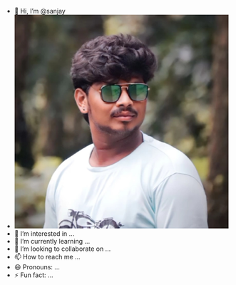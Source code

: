 - 👋 Hi, I’m @sanjay
- ![sanjay](https://github.com/sanjaykumar6678/sanjaykumar6678/blob/main/profile%20photo.jpg?raw=true)
- 👀 I’m interested in ...
- 🌱 I’m currently learning ...
- 💞️ I’m looking to collaborate on ...
- 📫 How to reach me ...
- 😄 Pronouns: ...
- ⚡ Fun fact: ...

<!---
sanjaykumar6678/sanjaykumar6678 is a ✨ special ✨ repository because its `README.md` (this file) appears on your GitHub profile.
You can click the Preview link to take a look at your changes.
--->
